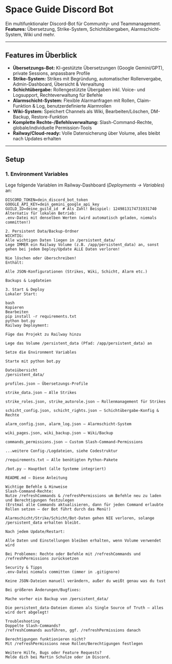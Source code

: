 # Space Guide Discord Bot

Ein multifunktionaler Discord-Bot für Community- und Teammanagement.  
**Features:** Übersetzung, Strike-System, Schichtübergaben, Alarmschicht-System, Wiki und mehr.

---

## Features im Überblick

- **Übersetzungs-Bot:** KI-gestützte Übersetzungen (Google Gemini/GPT), private Sessions, anpassbare Profile
- **Strike-System:** Strikes mit Begründung, automatischer Rollenvergabe, Admin-Dashboard, Übersicht & Verwaltung
- **Schichtübergabe:** Rollengestützte Übergaben inkl. Voice- und Logsupport, Rechteverwaltung für Befehle
- **Alarmschicht-System:** Flexible Alarmanfragen mit Rollen, Claim-Funktion & Log, benutzerdefinierte Alarmrollen
- **Wiki-System:** Speichert Channels als Wiki, Bearbeiten/Löschen, DM-Backup, Restore-Funktion
- **Komplette Rechte-/Befehlsverwaltung:** Slash-Command-Rechte, globale/individuelle Permission-Tools
- **Railway/Cloud-ready:** Volle Datensicherung über Volume, alles bleibt nach Updates erhalten

---

## **Setup**

### 1. Environment Variables

Lege folgende Variablen im Railway-Dashboard (_Deployments → Variables_) an:

```env
DISCORD_TOKEN=dein_discord_bot_token
GOOGLE_API_KEY=dein_gemini_google_api_key
GUILD_ID=deine_guild_id  # Als Zahl! Beispiel: 1249813174731931740
Alternativ für lokalen Betrieb:
.env-Datei mit denselben Werten (wird automatisch geladen, niemals committen!)

2. Persistent Data/Backup-Ordner
WICHTIG:
Alle wichtigen Daten liegen in /persistent_data/
Lege IMMER ein Railway Volume (z.B. /app/persistent_data) an, sonst gehen bei jedem Deploy/Update ALLE Daten verloren!

Nie löschen oder überschreiben!
Enthält:

Alle JSON-Konfigurationen (Strikes, Wiki, Schicht, Alarm etc.)

Backups & Logdateien

3. Start & Deploy
Lokaler Start:

bash
Kopieren
Bearbeiten
pip install -r requirements.txt
python bot.py
Railway Deployment:

Füge das Projekt zu Railway hinzu

Lege das Volume /persistent_data (Pfad: /app/persistent_data) an

Setze die Environment Variables

Starte mit python bot.py

Dateiübersicht
/persistent_data/

profiles.json – Übersetzungs-Profile

strike_data.json – Alle Strikes

strike_roles.json, strike_autorole.json – Rollenmanagement für Strikes

schicht_config.json, schicht_rights.json – Schichtübergabe-Konfig & Rechte

alarm_config.json, alarm_log.json – Alarmschicht-System

wiki_pages.json, wiki_backup.json – Wiki/Backup

commands_permissions.json – Custom Slash-Command-Permissions

...weitere Config-/Logdateien, siehe Codestruktur

/requirements.txt – Alle benötigten Python-Pakete

/bot.py – Hauptbot (alle Systeme integriert)

README.md – Diese Anleitung

Wichtige Befehle & Hinweise
Slash-Command-Rechte:
Nutze /refreshCommands & /refreshPermissions um Befehle neu zu laden und Berechtigungen festzulegen
(Erstmal alle Commands aktualisieren, dann für jeden Command erlaubte Rollen setzen – der Bot führt durch das Menü!)

Alarmschicht/Strike/Schicht/Bot-Daten gehen NIE verloren, solange /persistent_data erhalten bleibt.

Nach jedem Update/Restart:

Alle Daten und Einstellungen bleiben erhalten, wenn Volume verwendet wird

Bei Problemen: Rechte oder Befehle mit /refreshCommands und /refreshPermissions zurücksetzen

Security & Tipps
.env-Datei niemals committen (immer in .gitignore)

Keine JSON-Dateien manuell verändern, außer du weißt genau was du tust

Bei größeren Änderungen/Bugfixes:

Mache vorher ein Backup von /persistent_data/

Die persistent_data-Dateien dienen als Single Source of Truth – alles wird dort abgelegt!

Troubleshooting
Doppelte Slash-Commands?
/refreshCommands ausführen, ggf. /refreshPermissions danach

Berechtigungen funktionieren nicht?
Mit /refreshPermissions neue Rollen/Berechtigungen festlegen

Weitere Hilfe, Bugs oder Feature Requests?
Melde dich bei Martin Schulze oder im Discord.